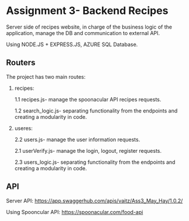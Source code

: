 # Assignment 3- Backend Recipes

Server side of recipes website, in charge of the business logic of the application, manage the DB and communication to external API.

Using NODE.JS + EXPRESS.JS, AZURE SQL Database.


## Routers

The project has two main routes:

1. recipes:

	1.1 recipes.js- manage the spoonacular API recipes requests.
	
	1.2 search_logic.js- separating functionality from the endpoints and creating a modularity in code.
	
	
2. useres:

	2.2 users.js- manage the user information requests.
	
	2.1 userVerify.js- manage the login, logout, register requests.
	
	2.3 users_logic.js- separating functionality from the endpoints and creating a modularity in code.


## API
Server API: https://app.swaggerhub.com/apis/vaitz/Ass3_May_Hay/1.0.2/

Using Spooncular API: https://spoonacular.com/food-api
